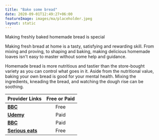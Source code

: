 ```yaml
---
title: "Bake some bread"
date: 2020-09-01T12:49:27+06:00
featureImage: images/ma/placeholder.jpeg
layout: static
---
```


Making freshly baked homemade bread is special

Making fresh bread at home is a tasty, satisfying and rewarding skill. From mixing and proving, to shaping and baking, making delicious homemade loaves isn't easy to master without some help and guidance.

Homemade bread is more nutritious and tastier than the store-bought variety as you can control what goes in it. Aside from the nutritional value, baking your own bread is good for your mental health. Mixing the ingredients, kneading the bread, and watching the dough rise can be soothing.

| Provider Links      | Free or Paid  |  
| :-----------          | :--------------:      |  
| [**BBC**](https://www.bbcgoodfood.com/howto/guide/6-steps-brilliant-bread) | Free | 
| [**Udemy**](https://www.udemy.com/topic/bread-baking/) | Paid | 
| [**BBC**](https://www.bbcmaestro.com/courses/richard-bertinet/bread-making) | Paid | 
| [**Serious eats**](https://www.seriouseats.com/breadmaking-101-the-science-of-baking-bread-and-how-to-do-it-righ) | Free | 
  

<br/><br/>






